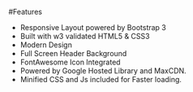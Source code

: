 #Features

- Responsive Layout powered by Bootstrap 3
- Built with w3 validated HTML5 & CSS3
- Modern Design
- Full Screen Header Background
- FontAwesome Icon Integrated
- Powered by Google Hosted Library and MaxCDN. 
- Minified CSS and Js included for Faster loading. 

